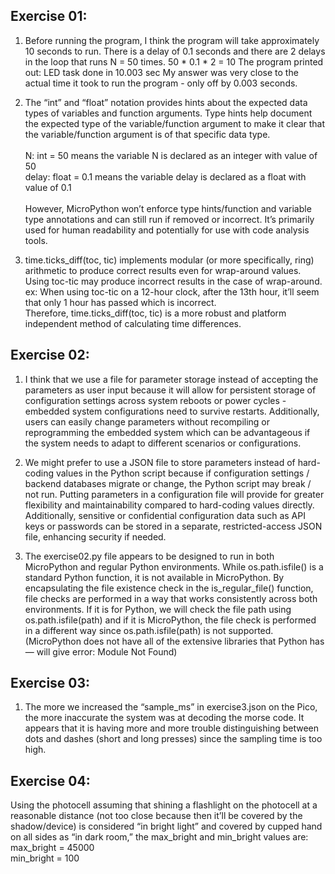 
## Exercise 01:

1. Before running the program, I think the program will take approximately 10 seconds to run. There is a delay of 0.1 seconds and there are 2 delays in the loop that runs N = 50 times.
50 * 0.1 * 2 = 10
The program printed out: LED task done in 10.003 sec
My answer was very close to the actual time it took to run the program - only off by 0.003 seconds.

2. The “int” and “float” notation provides hints about the expected data types of variables and function arguments. Type hints help document the expected type of the variable/function argument to make it clear that the variable/function argument is of that specific data type. 
<br /><br />N: int = 50 means the variable N is declared as an integer with value of 50
<br />delay: float = 0.1 means the variable delay is declared as a float with value of 0.1
<br /><br />However, MicroPython won’t enforce type hints/function and variable type annotations and can still run if removed or incorrect. It’s primarily used for human readability and potentially for use with code analysis tools.

3. time.ticks_diff(toc, tic) implements modular (or more specifically, ring) arithmetic to produce correct results even for wrap-around values. Using toc-tic may produce incorrect results in the case of wrap-around.
<br />ex: When using toc-tic on a 12-hour clock, after the 13th hour, it’ll seem that only 1 hour has passed which is incorrect.
<br />Therefore, time.ticks_diff(toc, tic) is a more robust and platform independent method of calculating time differences.

## Exercise 02:

1. I think that we use a file for parameter storage instead of accepting the parameters as user input because it will allow for persistent storage of configuration settings across system reboots or power cycles - embedded system configurations need to survive restarts.
Additionally, users can easily change parameters without recompiling or reprogramming the embedded system which can be advantageous if the system needs to adapt to different scenarios or configurations.

2. We might prefer to use a JSON file to store parameters instead of hard-coding values in the Python script because if configuration settings / backend databases migrate or change, the Python script may break / not run. Putting parameters in a configuration file will provide for greater flexibility and maintainability compared to hard-coding values directly.
Additionally, sensitive or confidential configuration data such as API keys or passwords can be stored in a separate, restricted-access JSON file, enhancing security if needed.

3. The exercise02.py file appears to be designed to run in both MicroPython and regular Python environments. While os.path.isfile() is a standard Python function, it is not available in MicroPython. By encapsulating the file existence check in the is_regular_file() function, file checks are performed in a way that works consistently across both environments.
If it is for Python, we will check the file path using os.path.isfile(path) and if it is MicroPython, the file check is performed in a different way since os.path.isfile(path) is not supported. (MicroPython does not have all of the extensive libraries that Python has — will give error: Module Not Found)

## Exercise 03:

1. The more we increased the “sample_ms” in exercise3.json on the Pico, the more inaccurate the system was at decoding the morse code. It appears that it is having more and more trouble distinguishing between dots and dashes (short and long presses) since the sampling time is too high. 

## Exercise 04:

Using the photocell assuming that shining a flashlight on the photocell at a reasonable distance (not too close because then it’ll be covered by the shadow/device) is considered “in bright light” and covered by cupped hand on all sides as “in dark room,” the max_bright and min_bright values are:
<br />max_bright = 45000
<br />min_bright = 100
